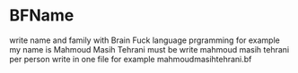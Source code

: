 # BFName
write name and family with Brain Fuck language prgramming for example my name is Mahmoud Masih Tehrani must be write mahmoud masih tehrani per person write in one file for example mahmoudmasihtehrani.bf
